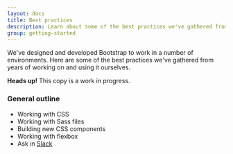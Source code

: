 ```yaml
---
layout: docs
title: Best practices
description: Learn about some of the best practices we've gathered from years of working on and using Bootstrap.
group: getting-started
---
```


We've designed and developed Bootstrap to work in a number of environments. Here are some of the best practices we've gathered from years of working on and using it ourselves.

<div class="alert alert-info" role="alert">
  <strong>Heads up!</strong> This copy is a work in progress.
</div>

### General outline

- Working with CSS
- Working with Sass files
- Building new CSS components
- Working with flexbox
- Ask in [Slack](https://bootstrap-slack.herokuapp.com/)

